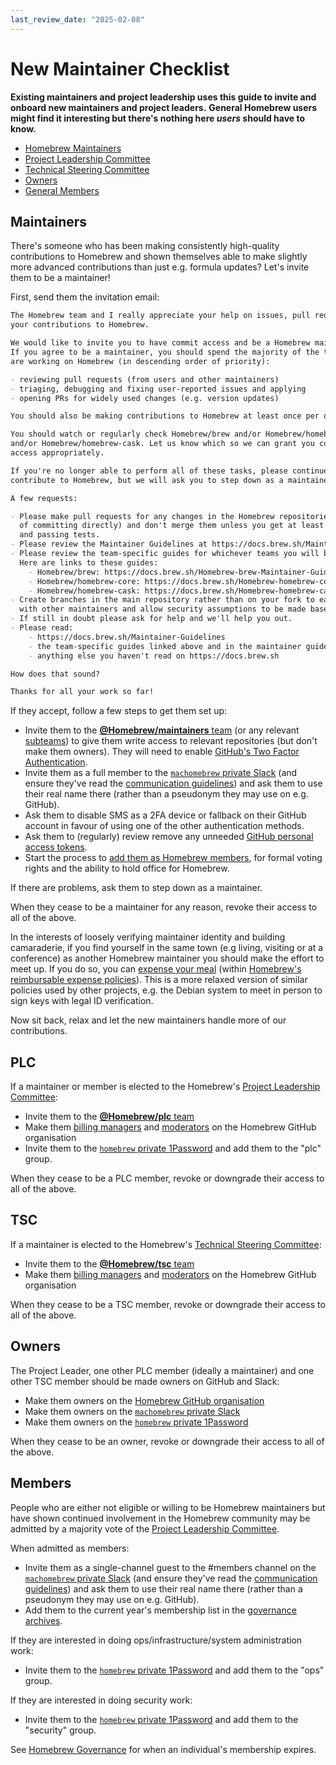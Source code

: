 ```yaml
---
last_review_date: "2025-02-08"
---
```


# New Maintainer Checklist

**Existing maintainers and project leadership uses this guide to invite and onboard new maintainers and project leaders.**
**General Homebrew users might find it interesting but there's nothing here _users_ should have to know.**

- [Homebrew Maintainers](#maintainers)
- [Project Leadership Committee](#plc)
- [Technical Steering Committee](#tsc)
- [Owners](#owners)
- [General Members](#members)

## Maintainers

There's someone who has been making consistently high-quality contributions to Homebrew and shown themselves able to make slightly more advanced contributions than just e.g. formula updates? Let's invite them to be a maintainer!

First, send them the invitation email:

```markdown
The Homebrew team and I really appreciate your help on issues, pull requests and
your contributions to Homebrew.

We would like to invite you to have commit access and be a Homebrew maintainer.
If you agree to be a maintainer, you should spend the majority of the time you
are working on Homebrew (in descending order of priority):

- reviewing pull requests (from users and other maintainers)
- triaging, debugging and fixing user-reported issues and applying
- opening PRs for widely used changes (e.g. version updates)

You should also be making contributions to Homebrew at least once per quarter.

You should watch or regularly check Homebrew/brew and/or Homebrew/homebrew-core
and/or Homebrew/homebrew-cask. Let us know which so we can grant you commit
access appropriately.

If you're no longer able to perform all of these tasks, please continue to
contribute to Homebrew, but we will ask you to step down as a maintainer.

A few requests:

- Please make pull requests for any changes in the Homebrew repositories (instead
  of committing directly) and don't merge them unless you get at least one approval
  and passing tests.
- Please review the Maintainer Guidelines at https://docs.brew.sh/Maintainer-Guidelines
- Please review the team-specific guides for whichever teams you will be a part of.
  Here are links to these guides:
    - Homebrew/brew: https://docs.brew.sh/Homebrew-brew-Maintainer-Guide
    - Homebrew/homebrew-core: https://docs.brew.sh/Homebrew-homebrew-core-Maintainer-Guide
    - Homebrew/homebrew-cask: https://docs.brew.sh/Homebrew-homebrew-cask-Maintainer-Guide
- Create branches in the main repository rather than on your fork to ease collaboration
  with other maintainers and allow security assumptions to be made based on GitHub access.
- If still in doubt please ask for help and we'll help you out.
- Please read:
    - https://docs.brew.sh/Maintainer-Guidelines
    - the team-specific guides linked above and in the maintainer guidelines
    - anything else you haven't read on https://docs.brew.sh

How does that sound?

Thanks for all your work so far!
```

If they accept, follow a few steps to get them set up:

- Invite them to the [**@Homebrew/maintainers** team](https://github.com/orgs/Homebrew/teams/maintainers) (or any relevant [subteams](https://github.com/orgs/Homebrew/teams/maintainers/teams)) to give them write access to relevant repositories (but don't make them owners). They will need to enable [GitHub's Two Factor Authentication](https://help.github.com/articles/about-two-factor-authentication/).
- Invite them as a full member to the [`machomebrew` private Slack](https://machomebrew.slack.com/admin/invites) (and ensure they've read the [communication guidelines](Maintainer-Guidelines.md#communication)) and ask them to use their real name there (rather than a pseudonym they may use on e.g. GitHub).
- Ask them to disable SMS as a 2FA device or fallback on their GitHub account in favour of using one of the other authentication methods.
- Ask them to (regularly) review remove any unneeded [GitHub personal access tokens](https://github.com/settings/tokens).
- Start the process to [add them as Homebrew members](#members), for formal voting rights and the ability to hold office for Homebrew.

If there are problems, ask them to step down as a maintainer.

When they cease to be a maintainer for any reason, revoke their access to all of the above.

In the interests of loosely verifying maintainer identity and building camaraderie, if you find yourself in the same town (e.g living, visiting or at a conference) as another Homebrew maintainer you should make the effort to meet up. If you do so, you can [expense your meal](https://docs.opencollective.com/help/expenses-and-getting-paid/submitting-expenses) (within [Homebrew's reimbursable expense policies](https://opencollective.com/homebrew/expenses)). This is a more relaxed version of similar policies used by other projects, e.g. the Debian system to meet in person to sign keys with legal ID verification.

Now sit back, relax and let the new maintainers handle more of our contributions.

## PLC

If a maintainer or member is elected to the Homebrew's [Project Leadership Committee](Homebrew-Governance.md#4-project-leadership-committee):

- Invite them to the [**@Homebrew/plc** team](https://github.com/orgs/Homebrew/teams/plc/members)
- Make them [billing managers](https://github.com/organizations/Homebrew/settings/billing) and [moderators](https://github.com/organizations/Homebrew/settings/moderators) on the Homebrew GitHub organisation
- Invite them to the [`homebrew` private 1Password](https://homebrew.1password.com/people) and add them to the "plc" group.

When they cease to be a PLC member, revoke or downgrade their access to all of the above.

## TSC

If a maintainer is elected to the Homebrew's [Technical Steering Committee](Homebrew-Governance.md#7-technical-steering-committee):

- Invite them to the [**@Homebrew/tsc** team](https://github.com/orgs/Homebrew/teams/tsc/members)
- Make them [billing managers](https://github.com/organizations/Homebrew/settings/billing) and [moderators](https://github.com/organizations/Homebrew/settings/moderators) on the Homebrew GitHub organisation

When they cease to be a TSC member, revoke or downgrade their access to all of the above.

## Owners

The Project Leader, one other PLC member (ideally a maintainer) and one other TSC member should be made owners on GitHub and Slack:

- Make them owners on the [Homebrew GitHub organisation](https://github.com/orgs/Homebrew/people)
- Make them owners on the [`machomebrew` private Slack](https://machomebrew.slack.com/admin)
- Make them owners on the [`homebrew` private 1Password](https://homebrew.1password.com/people)

When they cease to be an owner, revoke or downgrade their access to all of the above.

## Members

People who are either not eligible or willing to be Homebrew maintainers but have shown continued involvement in the Homebrew community may be admitted by a majority vote of the [Project Leadership Committee](Homebrew-Governance.md#4-project-leadership-committee).

When admitted as members:

- Invite them as a single-channel guest to the #members channel on the [`machomebrew` private Slack](https://machomebrew.slack.com/admin/invites) (and ensure they've read the [communication guidelines](Maintainer-Guidelines.md#communication)) and ask them to use their real name there (rather than a pseudonym they may use on e.g. GitHub).
- Add them to the current year's membership list in the [governance archives](https://github.com/Homebrew/brew/tree/master/docs/governance).

If they are interested in doing ops/infrastructure/system administration work:

- Invite them to the [`homebrew` private 1Password](https://homebrew.1password.com/people) and add them to the "ops" group.

If they are interested in doing security work:

- Invite them to the [`homebrew` private 1Password](https://homebrew.1password.com/people) and add them to the "security" group.

See [Homebrew Governance](Homebrew-Governance.md) for when an individual's membership expires.
